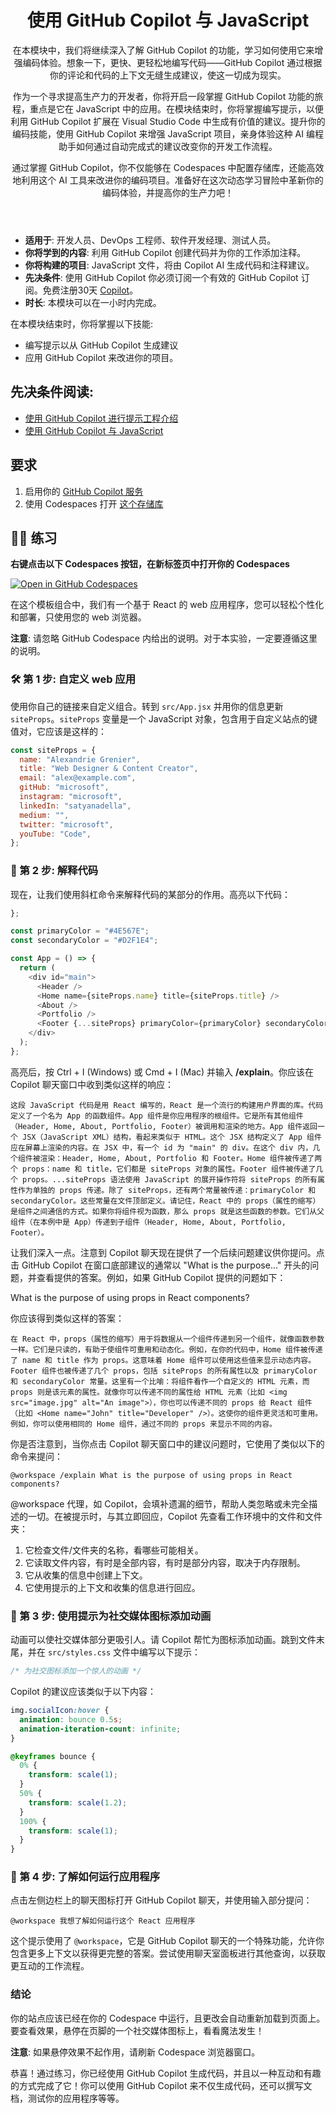 <header>

# 使用 GitHub Copilot 与 JavaScript

在本模块中，我们将继续深入了解 GitHub Copilot 的功能，学习如何使用它来增强编码体验。想象一下，更快、更轻松地编写代码——GitHub Copilot 通过根据你的评论和代码的上下文无缝生成建议，使这一切成为现实。

作为一个寻求提高生产力的开发者，你将开启一段掌握 GitHub Copilot 功能的旅程，重点是它在 JavaScript 中的应用。在模块结束时，你将掌握编写提示，以便利用 GitHub Copilot 扩展在 Visual Studio Code 中生成有价值的建议。提升你的编码技能，使用 GitHub Copilot 来增强 JavaScript 项目，亲身体验这种 AI 编程助手如何通过自动完成式的建议改变你的开发工作流程。

通过掌握 GitHub Copilot，你不仅能够在 Codespaces 中配置存储库，还能高效地利用这个 AI 工具来改进你的编码项目。准备好在这次动态学习冒险中革新你的编码体验，并提高你的生产力吧！

</header>


- **适用于**: 开发人员、DevOps 工程师、软件开发经理、测试人员。
- **你将学到的内容**: 利用 GitHub Copilot 创建代码并为你的工作添加注释。
- **你将构建的项目**: JavaScript 文件，将由 Copilot AI 生成代码和注释建议。
- **先决条件**: 使用 GitHub Copilot 你必须订阅一个有效的 GitHub Copilot 订阅。免费注册30天 [Copilot](https://github.com/settings/copilot)。
- **时长**: 本模块可以在一小时内完成。


在本模块结束时，你将掌握以下技能:

- 编写提示以从 GitHub Copilot 生成建议
- 应用 GitHub Copilot 来改进你的项目。


## 先决条件阅读:
- [使用 GitHub Copilot 进行提示工程介绍](https://learn.microsoft.com/training/modules/introduction-prompt-engineering-with-github-copilot//?WT.mc_id=academic-113596-abartolo)
- [使用 GitHub Copilot 与 JavaScript](https://learn.microsoft.com/training/modules/introduction-copilot-javascript/?WT.mc_id=academic-113596-abartolo)


## 要求

1. 启用你的 [GitHub Copilot 服务](https://github.com/github-copilot/signup)
1. 使用 Codespaces 打开 [这个存储库](https://codespaces.new/MicrosoftDocs/mslearn-copilot-codespaces-javascript?quickstart=1)



## 💪🏽 练习

**右键点击以下 Codespaces 按钮，在新标签页中打开你的 Codespaces**

[![Open in GitHub Codespaces](https://github.com/codespaces/badge.svg)](https://github.com/codespaces/new?hide_repo_select=true&ref=main&repo=526682619)

在这个模板组合中，我们有一个基于 React 的 web 应用程序，您可以轻松个性化和部署，只使用您的 web 浏览器。

**注意**: 请忽略 GitHub Codespace 内给出的说明。对于本实验，一定要遵循这里的说明。


### 🛠 第 1 步: 自定义 web 应用

使用你自己的链接来自定义组合。转到 `src/App.jsx` 并用你的信息更新 `siteProps`。`siteProps` 变量是一个 JavaScript 对象，包含用于自定义站点的键值对，它应该是这样的：

```javascript
const siteProps = {
  name: "Alexandrie Grenier",
  title: "Web Designer & Content Creator",
  email: "alex@example.com",
  gitHub: "microsoft",
  instagram: "microsoft",
  linkedIn: "satyanadella",
  medium: "",
  twitter: "microsoft",
  youTube: "Code",
};
```
### 📖 第 2 步: 解释代码

现在，让我们使用斜杠命令来解释代码的某部分的作用。高亮以下代码：

```javascript
};

const primaryColor = "#4E567E";
const secondaryColor = "#D2F1E4";

const App = () => {
  return (
    <div id="main">
      <Header />
      <Home name={siteProps.name} title={siteProps.title} />
      <About />
      <Portfolio />
      <Footer {...siteProps} primaryColor={primaryColor} secondaryColor={secondaryColor} />
    </div>
  );
};
```
高亮后，按 Ctrl + I (Windows) 或 Cmd + I (Mac) 并输入 **/explain**。你应该在 Copilot 聊天窗口中收到类似这样的响应：

```
这段 JavaScript 代码是用 React 编写的，React 是一个流行的构建用户界面的库。代码定义了一个名为 App 的函数组件。App 组件是你应用程序的根组件。它是所有其他组件（Header, Home, About, Portfolio, Footer）被调用和渲染的地方。App 组件返回一个 JSX（JavaScript XML）结构，看起来类似于 HTML。这个 JSX 结构定义了 App 组件应在屏幕上渲染的内容。在 JSX 中，有一个 id 为 "main" 的 div。在这个 div 内，几个组件被渲染：Header, Home, About, Portfolio 和 Footer。Home 组件被传递了两个 props：name 和 title，它们都是 siteProps 对象的属性。Footer 组件被传递了几个 props。...siteProps 语法使用 JavaScript 的展开操作符将 siteProps 的所有属性作为单独的 props 传递。除了 siteProps，还有两个常量被传递：primaryColor 和 secondaryColor。这些常量在文件顶部定义。请记住，React 中的 props（属性的缩写）是组件之间通信的方式。如果你将组件视为函数，那么 props 就是这些函数的参数。它们从父组件（在本例中是 App）传递到子组件（Header, Home, About, Portfolio, Footer）。
```

让我们深入一点。注意到 Copilot 聊天现在提供了一个后续问题建议供你提问。点击 GitHub Copilot 在窗口底部建议的通常以 "What is the purpose..." 开头的问题，并查看提供的答案。例如，如果 GitHub Copilot 提供的问题如下：

What is the purpose of using props in React components? 

你应该得到类似这样的答案：

```
在 React 中，props（属性的缩写）用于将数据从一个组件传递到另一个组件，就像函数参数一样。它们是只读的，有助于使组件可重用和动态化。例如，在你的代码中，Home 组件被传递了 name 和 title 作为 props。这意味着 Home 组件可以使用这些值来显示动态内容。Footer 组件也被传递了几个 props，包括 siteProps 的所有属性以及 primaryColor 和 secondaryColor 常量。这里有一个比喻：将组件看作一个自定义的 HTML 元素，而 props 则是该元素的属性。就像你可以传递不同的属性给 HTML 元素（比如 <img src="image.jpg" alt="An image">），你也可以传递不同的 props 给 React 组件（比如 <Home name="John" title="Developer" />）。这使你的组件更灵活和可重用。例如，你可以使用相同的 Home 组件，通过不同的 props 来显示不同的内容。
```

你是否注意到，当你点击 Copilot 聊天窗口中的建议问题时，它使用了类似以下的命令来提问：

```
@workspace /explain What is the purpose of using props in React components?
```

@workspace 代理，如 Copilot，会填补遗漏的细节，帮助人类忽略或未完全描述的一切。在被提示时，与其立即回应，Copilot 先查看工作环境中的文件和文件夹：

1. 它检查文件/文件夹的名称，看哪些可能相关。
2. 它读取文件内容，有时是全部内容，有时是部分内容，取决于内存限制。
3. 它从收集的信息中创建上下文。
4. 它使用提示的上下文和收集的信息进行回应。


### 🔎 第 3 步: 使用提示为社交媒体图标添加动画

动画可以使社交媒体部分更吸引人。请 Copilot 帮忙为图标添加动画。跳到文件末尾，并在 `src/styles.css` 文件中编写以下提示：

```css
/* 为社交图标添加一个惊人的动画 */
```

Copilot 的建议应该类似于以下内容：

```css
img.socialIcon:hover {
  animation: bounce 0.5s;
  animation-iteration-count: infinite;
}

@keyframes bounce {
  0% {
    transform: scale(1);
  }
  50% {
    transform: scale(1.2);
  }
  100% {
    transform: scale(1);
  }
}
```

### 🚀 第 4 步: 了解如何运行应用程序
点击左侧边栏上的聊天图标打开 GitHub Copilot 聊天，并使用输入部分提问：

```
@workspace 我想了解如何运行这个 React 应用程序
```

这个提示使用了 `@workspace`，它是 GitHub Copilot 聊天的一个特殊功能，允许你包含更多上下文以获得更完整的答案。尝试使用聊天室面板进行其他查询，以获取更互动的工作流程。

### 结论
你的站点应该已经在你的 Codespace 中运行，且更改会自动重新加载到页面上。要查看效果，悬停在页脚的一个社交媒体图标上，看看魔法发生！

**注意**: 如果悬停效果不起作用，请刷新 Codespace 浏览器窗口。

恭喜！通过练习，你已经使用 GitHub Copilot 生成代码，并且以一种互动和有趣的方式完成了它！你可以使用 GitHub Copilot 来不仅生成代码，还可以撰写文档，测试你的应用程序等等。